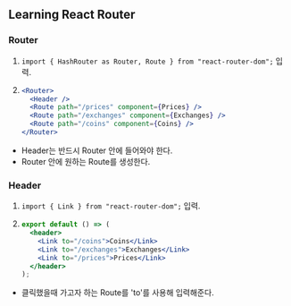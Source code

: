 ## Learning React Router

### Router

1. `import { HashRouter as Router, Route } from "react-router-dom";` 입력.
2. ```jsx
   <Router>
     <Header />
     <Route path="/prices" component={Prices} />
     <Route path="/exchanges" component={Exchanges} />
     <Route path="/coins" component={Coins} />
   </Router>
   ```

- Header는 반드시 Router 안에 들어와야 한다.
- Router 안에 원하는 Route를 생성한다.

### Header

1. `import { Link } from "react-router-dom";` 입력.
2. ```jsx
   export default () => (
     <header>
       <Link to="/coins">Coins</Link>
       <Link to="/exchanges">Exchanges</Link>
       <Link to="/prices">Prices</Link>
     </header>
   );
   ```

- 클릭했을때 가고자 하는 Route를 'to'를 사용해 입력해준다.
